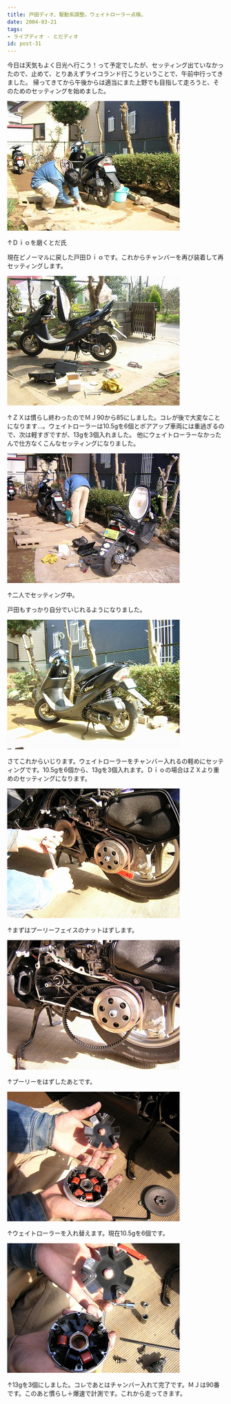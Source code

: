 ```yaml
---
title: 戸田ディオ、駆動系調整。ウェイトローラー点検。
date: 2004-03-21
tags:
- ライブディオ - とだディオ
id: post-31
---
```



<p class="sentence spacing10">今日は天気もよく日光へ行こう！って予定でしたが、セッティング出ていなかったので、止めて、とりあえずライコランド行こうということで、午前中行ってきました。 帰ってきてから午後からは適当にまた上野でも目指して走ろうと、そのためのセッティングを始めました。</p>
<div class="center spacing"><img class="img-fluid" src="/photo/diary/2004.03.21_zx1.jpg" alt=""></div>
<p class="sentence">↑Ｄｉｏを磨くとだ氏</p>
<p class="sentence spacing10">現在どノーマルに戻した戸田Ｄｉｏです。これからチャンバーを再び装着して再セッティングします。 </p>
<div class="center spacing"><img class="img-fluid" src="/photo/diary/2004.03.21_zx2.jpg" alt=""></div>
<p class="sentence spacing10">↑ＺＸは慣らし終わったのでＭＪ90から85にしました。コレが後で大変なことになります...。ウェイトローラーは10.5gを6個とボアアップ車両には重過ぎるので、次は軽すぎですが、13gを3個入れました。 他にウェイトローラーなかったんで仕方なくこんなセッティングになりました。</p>
<div class="center spacing"><img class="img-fluid" src="/photo/diary/2004.03.21_zx3.jpg" alt=""></div>
<p class="sentence">↑二人でセッティング中。</p>
<p class="sentence spacing10">戸田もすっかり自分でいじれるようになりました。 </p>
<div class="center spacing"><img class="img-fluid" src="/photo/diary/2004.03.21_zx4.jpg" alt=""></div>
<p class="sentence spacing10">さてこれからいじります。ウェイトローラーをチャンバー入れるの軽めにセッティングです。10.5gを6個から、13gを3個入れます。Ｄｉｏの場合はＺＸより重めのセッティングになります。 </p>
<div class="center spacing"><img class="img-fluid" src="/photo/diary/2004.03.21_zx5.jpg" alt=""></div>
<p class="sentence spacing10">↑まずはプーリーフェイスのナットはずします。 </p>
<div class="center spacing"><img class="img-fluid" src="/photo/diary/2004.03.21_zx6.jpg" alt=""></div>
<p class="sentence spacing10">↑プーリーをはずしたあとです。 </p>
<div class="center spacing"><img class="img-fluid" src="/photo/diary/2004.03.21_zx7.jpg" alt=""></div>
<p class="sentence spacing10">↑ウェイトローラーを入れ替えます。現在10.5gを6個です。</p>
<div class="center spacing"><img class="img-fluid" src="/photo/diary/2004.03.21_zx8.jpg" alt=""></div>
<p class="sentence">↑13gを3個にしました。コレであとはチャンバー入れて完了です。ＭＪは90番です。このあと慣らし＋爆速で計測です。これから走ってきます。 </p>
